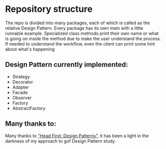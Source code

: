 # Repository structure
The repo is divided into many packages, each of which is called as the relative Design Pattern.
Every package has its own main with a little runnable example.
Specialized class methods print their own name or what is going on inside the method due to make the user understand the process.
If needed to understand the workflow, even the client can print some hint about what's happening

## Design Pattern currently implemented:
* Strategy
* Decorator
* Adapter
* Facade
* Observer
* Factory
* AbstractFactory

## Many thanks to:
Many thanks to ["Head First: Design Patterns"][1], it has been a light in the darkness of my approach to gof Design Pattern study. 



[1]: https://www.google.it/imgres?imgurl=http://t0.gstatic.com/images?q%3Dtbn:ANd9GcTV2D9YpWjtN2omimMHVUwvOiEAelwrbvKZTzLrUxLCUiGYt6uX&imgrefurl=https://books.google.com/books/about/Head_First_Design_Patterns.html?id%3DNXIrAQAAQBAJ%26source%3Dkp_cover&h=1080&w=934&tbnid=vNYirLoXyPbtmM:&tbnh=160&tbnw=138&usg=__ulNZ66qEY3q99Jk8wADpu_5j2uY%3D&vet=10ahUKEwj1qr6i5fraAhXFkSwKHYgEAAAQ_B0IqAEwCg..i&docid=iauiF88m6noP4M&itg=1&sa=X&ved=0ahUKEwj1qr6i5fraAhXFkSwKHYgEAAAQ_B0IqAEwCg
